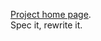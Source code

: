 [Project home page](https://github.com/GeorgeFourikis/Node-Express-Step-by-Step/tree/master/version2).  
Spec it, rewrite it.  